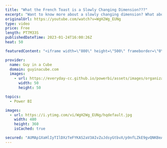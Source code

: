 ```yaml
---
title: "What the French Toast is a Slowly Changing Dimension???"
excerpt: "Want to know more about a slowly changing dimension? What about the different types? Patrick goes through examples and ties in the surrogate key!   Sample: https://github.com/guyinacube/demo-files/blob/master/video%20demos/Synapse/20230124%20-%20SCD%20Demo.sql  Handling Type II Dimension with the MERGE"
originalUrl: https://youtube.com/watch?v=WgH2Wg_EUNg
type: video
price: Free
length: PT7M33S
publishedDateTime: 2023-01-24T16:00:26Z
heat: 50

featuredContent: "<iframe width=\"800\" height=\"500\" frameborder=\"0\" src=\"https://www.youtube.com/embed/WgH2Wg_EUNg\" allow=\"accelerometer; autoplay; encrypted-media; gyroscope; picture-in-picture\" allowfullscreen></iframe>"

provider:
  name: Guy in a Cube
  domain: guyinacube.com
  images:
    - url: https://everyday-cc.github.io/powerbi/assets/images/organizations/guyinacube.com-50x50.jpg
      width: 50
      height: 50

topics:
  - Power BI

images:
  - url: https://i.ytimg.com/vi/WgH2Wg_EUNg/hqdefault.jpg
    width: 480
    height: 360
    isCached: true

secured: "AUMAp1XaHlIyTIlDXzTeFYKAS2aV3AIvZuJdsyGtbvX/p9nfLZkE9gvQNKBeAehT5cdPga3OTLQxa0iiYC9/gwuzp8ZnxEuaogfhWZjH59fG7E4VJ87gicngAuS7Qo9hWGg3a7hsynHgCPrkfvg3IpZf3B5TU22tnSBJFePAonTsXCd52SPrDXhXpE0BWy6zjpld2aT4Jc4sdqkDSmw6lPnI7yysqeMbBz7jU81/wU2ONyueUL8KIQ7AMVKNy3CdcMzRH8uAAPhGz3YTmLvivbLPtOogNd1GQfCfWoZJktNKiABdXpmFzio00xeq2EjKxizDLA2ozpJfnh651QUxTOChyATakdC/i+3/byZInzL6E6snW9iszX1PVfY6pE4T/DlMGJojeUtQ3fJ3/mweGKUups+4/Egb2wPIBGqixN4=;skPTG2MX6CGOATEFeg0+Eg=="
---
```


